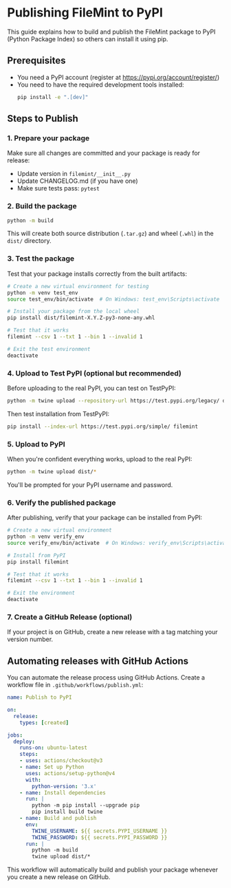# Publishing FileMint to PyPI

This guide explains how to build and publish the FileMint package to PyPI (Python Package Index) so others can install it using pip.

## Prerequisites

- You need a PyPI account (register at https://pypi.org/account/register/)
- You need to have the required development tools installed:
  ```bash
  pip install -e ".[dev]"
  ```

## Steps to Publish

### 1. Prepare your package

Make sure all changes are committed and your package is ready for release:

- Update version in `filemint/__init__.py`
- Update CHANGELOG.md (if you have one)
- Make sure tests pass: `pytest`

### 2. Build the package

```bash
python -m build
```

This will create both source distribution (`.tar.gz`) and wheel (`.whl`) in the `dist/` directory.

### 3. Test the package

Test that your package installs correctly from the built artifacts:

```bash
# Create a new virtual environment for testing
python -m venv test_env
source test_env/bin/activate  # On Windows: test_env\Scripts\activate

# Install your package from the local wheel
pip install dist/filemint-X.Y.Z-py3-none-any.whl

# Test that it works
filemint --csv 1 --txt 1 --bin 1 --invalid 1

# Exit the test environment
deactivate
```

### 4. Upload to Test PyPI (optional but recommended)

Before uploading to the real PyPI, you can test on TestPyPI:

```bash
python -m twine upload --repository-url https://test.pypi.org/legacy/ dist/*
```

Then test installation from TestPyPI:

```bash
pip install --index-url https://test.pypi.org/simple/ filemint
```

### 5. Upload to PyPI

When you're confident everything works, upload to the real PyPI:

```bash
python -m twine upload dist/*
```

You'll be prompted for your PyPI username and password.

### 6. Verify the published package

After publishing, verify that your package can be installed from PyPI:

```bash
# Create a new virtual environment
python -m venv verify_env
source verify_env/bin/activate  # On Windows: verify_env\Scripts\activate

# Install from PyPI
pip install filemint

# Test that it works
filemint --csv 1 --txt 1 --bin 1 --invalid 1

# Exit the environment
deactivate
```

### 7. Create a GitHub Release (optional)

If your project is on GitHub, create a new release with a tag matching your version number.

## Automating releases with GitHub Actions

You can automate the release process using GitHub Actions. Create a workflow file in `.github/workflows/publish.yml`:

```yaml
name: Publish to PyPI

on:
  release:
    types: [created]

jobs:
  deploy:
    runs-on: ubuntu-latest
    steps:
    - uses: actions/checkout@v3
    - name: Set up Python
      uses: actions/setup-python@v4
      with:
        python-version: '3.x'
    - name: Install dependencies
      run: |
        python -m pip install --upgrade pip
        pip install build twine
    - name: Build and publish
      env:
        TWINE_USERNAME: ${{ secrets.PYPI_USERNAME }}
        TWINE_PASSWORD: ${{ secrets.PYPI_PASSWORD }}
      run: |
        python -m build
        twine upload dist/*
```

This workflow will automatically build and publish your package whenever you create a new release on GitHub. 
